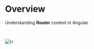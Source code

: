 # Overview

Understanding <b>Router</b> context in Angular.

<br>

![rr](https://user-images.githubusercontent.com/56695817/178129876-fa767a3c-10a8-42cb-a03f-50331d4205bb.gif)

